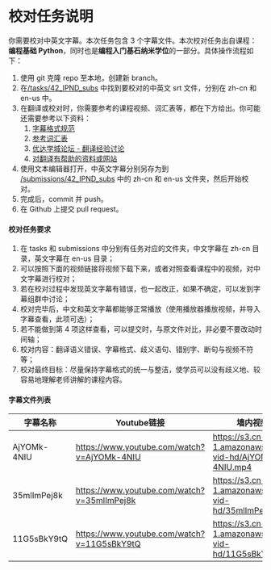 # 校对任务说明

你需要校对中英文字幕。本次任务包含 3 个字幕文件。本次校对任务出自课程：**编程基础 Python**，同时也是**编程入门基石纳米学位**的一部分。具体操作流程如下：

1. 使用 git 克隆 repo 至本地，创建新 branch。
2. 在[/tasks/42_IPND_subs](/tasks/42_IPND_subs) 中找到要校对的中英文 srt 文件，分别在 zh-cn 和 en-us 中。
3. 在翻译或校对时，你需要参考的课程视频、词汇表等，都在下方给出。你可能还需要参考以下资料：
    1. [字幕格式规范](https://github.com/udacity/cn-translation-volunteer-training/blob/master/documents/%E4%B8%AD%E6%96%87%E5%AD%97%E5%B9%95%E6%A0%BC%E5%BC%8F%E8%A7%84%E8%8C%83.md)
    2. [参考词汇表](https://docs.google.com/spreadsheets/d/1u5Nf9IEqfRR2EI4Q695KhH4dySIr9yF6rP2lTGrZKjg/edit?usp=sharing)
    3. [优达学城论坛 - 翻译经验讨论](https://discussions.youdaxue.com/c/translation/69-category)
    4. [对翻译有帮助的资料或网站](https://discussions.youdaxue.com/t/topic/3007)
4. 使用文本编辑器打开，中英文字幕分别另存为到 [/submissions/42_IPND_subs](/submissions/42_IPND_subs) 中的 zh-cn 和 en-us 文件夹，然后开始校对。
5. 完成后，commit 并 push。
6. 在 Github 上提交 pull request。


#### 校对任务要求
1. 在 tasks 和 submissions 中分别有任务对应的文件夹，中文字幕在 zh-cn 目录，英文字幕在 en-us 目录；
2. 可以按照下面的视频链接将视频下载下来，或者对照查看课程中的视频，对中文字幕进行校对；
3. 若在校对过程中发现英文字幕有错误，也一起改正，如果不确定，可以发到字幕组群中讨论；
4. 校对完毕后，中文和英文字幕都能够正常播放（使用播放器播放视频，并导入字幕查看，此项可选）；
5. 若不能做到第 4 项这样查看，可以提交时，与原文件对比，非必要不要改动时间轴；
6. 校对内容：翻译语义错误、字幕格式、歧义语句、错别字、断句与视频不符等；
7. 校对最终目标：尽量保持字幕格式的统一与整洁，使学员可以没有歧义地、较容易地理解老师讲解的课程内容。

#### 字幕文件列表

|字幕名称|Youtube链接|墙内视频链接|
|-|-|-|
|AjYOMk-4NIU|https://www.youtube.com/watch?v=AjYOMk-4NIU|https://s3.cn-north-1.amazonaws.com.cn/u-vid-hd/AjYOMk-4NIU.mp4|
|35mlImPej8k|https://www.youtube.com/watch?v=35mlImPej8k|https://s3.cn-north-1.amazonaws.com.cn/u-vid-hd/35mlImPej8k.mp4|
|11G5sBkY9tQ|https://www.youtube.com/watch?v=11G5sBkY9tQ|https://s3.cn-north-1.amazonaws.com.cn/u-vid-hd/11G5sBkY9tQ.mp4|
